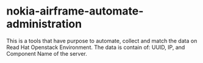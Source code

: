 # nokia-airframe-automate-administration
This is a tools that have purpose to automate, collect and match the data on Read Hat Openstack Environment.
The data is contain of: UUID, IP, and Component Name of the server.

